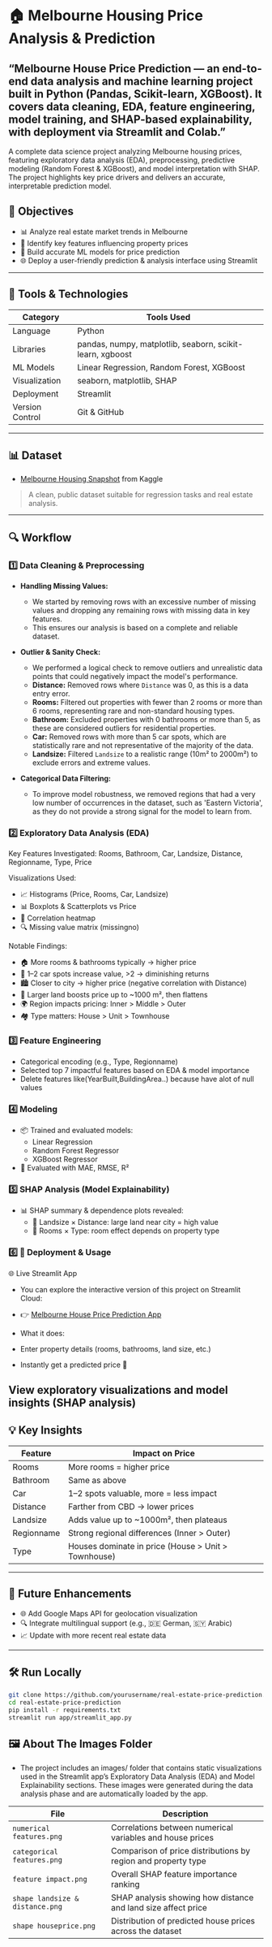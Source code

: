 # 🏠 Melbourne Housing Price Analysis & Prediction

“Melbourne House Price Prediction — an end-to-end data analysis and machine learning project built in Python (Pandas, Scikit-learn, XGBoost). It covers data cleaning, EDA, feature engineering, model training, and SHAP-based explainability, with deployment via Streamlit and Colab.”
---

A complete data science project analyzing Melbourne housing prices, featuring exploratory data analysis (EDA), preprocessing, predictive modeling (Random Forest & XGBoost), and model interpretation with SHAP. The project highlights key price drivers and delivers an accurate, interpretable prediction model.

## 📌 Objectives

- 📊 Analyze real estate market trends in Melbourne  
- 🧠 Identify key features influencing property prices  
- 🤖 Build accurate ML models for price prediction  
- 🌐 Deploy a user-friendly prediction & analysis interface using Streamlit

---

## 🧰 Tools & Technologies

| Category            | Tools Used                                               |
|---------------------|----------------------------------------------------------|
| Language        | Python                                                   |
| Libraries       | pandas, numpy, matplotlib, seaborn, scikit-learn, xgboost |
| ML Models       | Linear Regression, Random Forest, XGBoost                |
| Visualization   | seaborn, matplotlib, SHAP                                |
| Deployment      | Streamlit                                      |
| Version Control | Git & GitHub                                             |

---

## 📊 Dataset

- [Melbourne Housing Snapshot](https://www.kaggle.com/datasets/dansbecker/melbourne-housing-snapshot) from Kaggle  
> A clean, public dataset suitable for regression tasks and real estate analysis.

---

## 🔍 Workflow

### **1️⃣ Data Cleaning & Preprocessing**

* **Handling Missing Values:**
  * We started by removing rows with an excessive number of missing values and dropping any remaining rows with missing data in key features.
  * This ensures our analysis is based on a complete and reliable dataset.

* **Outlier & Sanity Check:**
  * We performed a logical check to remove outliers and unrealistic data points that could negatively impact the model's performance.
  * **Distance:** Removed rows where `Distance` was 0, as this is a data entry error.
  * **Rooms:** Filtered out properties with fewer than 2 rooms or more than 6 rooms, representing rare and non-standard housing types.
  * **Bathroom:** Excluded properties with 0 bathrooms or more than 5, as these are considered outliers for residential properties.
  * **Car:** Removed rows with more than 5 car spots, which are statistically rare and not representative of the majority of the data.
  * **Landsize:** Filtered `Landsize` to a realistic range (10m² to 2000m²) to exclude errors and extreme values.

* **Categorical Data Filtering:**
  * To improve model robustness, we removed regions that had a very low number of occurrences in the dataset, such as 'Eastern Victoria', as they do not provide a strong signal for the model to learn from.

### 2️⃣ Exploratory Data Analysis (EDA)

Key Features Investigated:
Rooms, Bathroom, Car, Landsize, Distance, Regionname, Type, Price

Visualizations Used:
- 📈 Histograms (Price, Rooms, Car, Landsize)
- 📊 Boxplots & Scatterplots vs Price
- 🧪 Correlation heatmap
- 🔍 Missing value matrix (missingno)

Notable Findings:
- 🏠 More rooms & bathrooms typically → higher price  
- 🚗 1–2 car spots increase value, >2 → diminishing returns  
- 🏙 Closer to city → higher price (negative correlation with Distance)  
- 📐 Larger land boosts price up to ~1000 m², then flattens  
- 🌍 Region impacts pricing: Inner > Middle > Outer  
- 🏘 Type matters: House > Unit > Townhouse

### 3️⃣ Feature Engineering
-  Categorical encoding (e.g., Type, Regionname)
-  Selected top 7 impactful features based on EDA & model importance
-  Delete features like(YearBuilt,BuildingArea..) because have alot of null values

### 4️⃣ Modeling
- 📦 Trained and evaluated models:
  - Linear Regression
  - Random Forest Regressor
  - XGBoost Regressor
- 📏 Evaluated with MAE, RMSE, R²

### 5️⃣ SHAP Analysis (Model Explainability)
- 📊 SHAP summary & dependence plots revealed:
  - 🔗 Landsize × Distance: large land near city = high value
  - 🔗 Rooms × Type: room effect depends on property type

### 6️⃣ 🚀 Deployment & Usage
🌐 Live Streamlit App

- You can explore the interactive version of this project on Streamlit Cloud:
- 👉 [Melbourne House Price Prediction App](https://melbourne-house-price-predictionanalysis-qn43zobz8e3wvtlmlxqnw.streamlit.app/#6178c42d)

- What it does:

- Enter property details (rooms, bathrooms, land size, etc.)

- Instantly get a predicted price 💸

View exploratory visualizations and model insights (SHAP analysis)
---

## 💡 Key Insights

| Feature       | Impact on Price                                      |
|---------------|------------------------------------------------------|
| Rooms       | More rooms = higher price                            |
| Bathroom    | Same as above                                        |
| Car         | 1–2 spots valuable, more = less impact               |
| Distance    | Farther from CBD → lower prices                      |
| Landsize    | Adds value up to ~1000m², then plateaus              |
| Regionname  | Strong regional differences (Inner > Outer)          |
| Type        | Houses dominate in price (House > Unit > Townhouse) |

---

## 🚀 Future Enhancements

- 🌐 Add Google Maps API for geolocation visualization  
- 🔍 Integrate multilingual support (e.g., 🇩🇪 German, 🇸🇾 Arabic)  
- 📈 Update with more recent real estate data  

---

## 🛠 Run Locally

```bash
git clone https://github.com/yourusername/real-estate-price-prediction.git
cd real-estate-price-prediction
pip install -r requirements.txt
streamlit run app/streamlit_app.py
```

## 🖼️ About The Images Folder

- The project includes an images/ folder that contains static visualizations used in the Streamlit app’s Exploratory Data Analysis (EDA) and Model Explainability sections.
These images were generated during the data analysis phase and are automatically loaded by the app.

| File                            | Description                                                   |
| ------------------------------- | ------------------------------------------------------------- |
| `numerical features.png`        | Correlations between numerical variables and house prices     |
| `categorical features.png`      | Comparison of price distributions by region and property type |
| `feature impact.png`            | Overall SHAP feature importance ranking                       |
| `shape landsize & distance.png` | SHAP analysis showing how distance and land size affect price |
| `shape houseprice.png`          | Distribution of predicted house prices across the dataset     |

